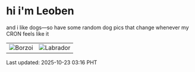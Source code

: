 # hi i'm Leoben

and i like dogs—so have some random dog pics that change whenever my CRON feels like it

|  |  |
|--------|----------|
| ![Borzoi](https://random-dog-vercel.vercel.app/api/random-borzoi?v=1761160577) | ![Labrador](https://random-dog-vercel.vercel.app/api/random-labrador?v=1761160577) |

Last updated: 2025-10-23 03:16 PHT

